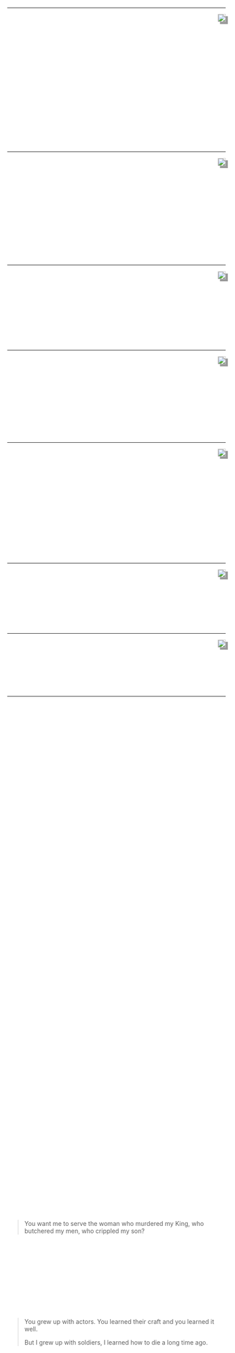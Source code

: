 % Game of Throne
% TANG ZhiXiong
% 2016-03-01

Game of Throne
==============

<style>
html {
    background-image: url(http://whudoc.qiniudn.com/got-series-bg-blur.jpg);
    background-color: rgba( 255, 255, 255, 0.5 );
    background-position: top-center;
    background-attachment: fixed;
}
body {
    background: -moz-linear-gradient(top, rgba(0, 0, 0, 0.6) 30%, rgba(0, 0, 0, 0.6) 70%);
    tet-shadow: -1px -1px 0 #fff, 1px -1px 0 #fff, -1px 1px 0 #fff, 1px 1px 0 #fff;
    color: white;
}
h1 {
    background-color: rgba(255,255,255,0.2);
    font-variant: small-caps;
}
img {
    border: solid 1px #CCC;
	-moz-box-shadow: 5px 5px 0px #999;
	-webkit-box-shadow: 5px 5px 0px #999;
    box-shadow: 5px 5px 0px #999;
    margin-left: 1em;
    margin-bottom: 1em;
}
#footer {
    background-color: rgba(255, 255, 255, .0);
}
#footer:hover {
    background-color: rgba(255, 255, 255, .95);
    transition: all 0.5s ease-in-out;
}
</style>

* EP.1 Arya: Not Just a Girl
* EP.2 Daenerys: Destiny is Jerking Her
* EP.3 Joffrey: Life is Just Boring
* EP.4 Ned: Law Abiden
* EP.5 Theon: I have Ambition
* EP.6 Tyrion: I have a Family
* EP.7 Ygritte: You Know Nothing, Jon Snow

Plan: EP.4 -> EP.5 -> EP.6 -> EP.1 -> EP.2 -> EP.3 -> EP.7

TODO: 自己写这里的介绍文字。

---

**Arya Stark** <img src="http://whudoc.qiniudn.com/Arya,_Ned_and_Syrio_1x03.jpg?imageView2/2/w/150" align="right">

When her father is betrayed and executed by Joffrey, Arya flees the capital
with the help of the Night's Watch recruiter, Yoren, who gets her out of the
city disguised as an orphan boy "Arry" and tries to take her to Winterfell. On
the way, she compiles a list of people she intends to kill. However, she is
taken prisoner by Ser Gregor Clegane's men and taken to Harrenhal, where she
briefly serves as cupbearer to an unsuspecting Tywin Lannister. After escaping,
she begins making her way towards Riverrun and is captured by the Brotherhood
Without Banners and subsequently by Sandor Clegane. They travel across Westeros
as he unsuccessfully attempts to ransom her to various family members. In
Clegane's company, Arya becomes increasingly hardened and brutalized, and
personally kills a number of men. After Clegane is gravely injured in a fight,
she abandons him. Long presumed dead by many in Westeros and with nowhere else
to turn, Arya is now in Braavos, training with the Faceless Men. However, as a
consequence of violating the assassins' code, Arya has been rendered blind by
the guild as punishment.

---

**Daenerys Targaryen** <img src="http://whudoc.qiniudn.com/Daenerys-MothersMercy.jpg?imageView2/2/w/150" align="right">

She hatched three dragons by having her petrified dragon eggs placed on Drogo's
funeral pyre, before she walked into the flames to claim them. Her dragons are
the first seen in the world for more than a century, earning her the sobriquet
Mother of Dragons.

During her campaign in Slaver's Bay, she is introduced as Daenerys Stormborn of
the House Targaryen, the First of Her Name, the Unburnt, Queen of Meereen,
Queen of the Andals and the Rhoynar and the First Men, Khaleesi of the Great
Grass Sea, Breaker of Chains, and Mother of Dragons. She has proven herself as
a leader and a conqueror through her swift and (for the most part) merciful
conquests of the Free Slaveholding Cities of Astapor, Yunkai and Meereen.

---

**Joffrey Baratheon** <img src="http://whudoc.qiniudn.com/Joffrey_Baratheon_2.jpg?imageView2/2/w/150" align="right">

King Joffrey Baratheon is a major character in the first, second, third, and
fourth seasons. He is played by starring cast member Jack Gleeson and debuts in
the series premiere. Though believed by most to be the eldest son of King
Robert Baratheon with Queen Cersei Lannister, Joffrey is actually a bastard
born from Cersei's incestuous relationship with her twin brother, Ser Jaime
Lannister of the Kingsguard. He is the older brother of Myrcella Baratheon and
Tommen Baratheon, both of whom share the same parentage.

---

**Eddard Stark** <img src="http://whudoc.qiniudn.com/Eddard_1x01.jpg?imageView2/2/w/150" align="right">

Eddard Stark, popularly known as Ned, is a major character in the first season.
He is played by starring cast member Sean Bean, and debuts in the series
premiere. He will reappear in the sixth season, in a flashback, played by
Sebastian Croft. Eddard is the head of House Stark, the Lord of Winterfell,
Lord Paramount and Warden of the North, and Hand of the King to Robert I
Baratheon. He is the older brother of Benjen Stark, father of Robb, Sansa,
Arya, Bran and Rickon by his wife, Catelyn Tully, and to Jon Snow, his bastard
son by an unknown mother. He is a dedicated husband and father, a loyal friend
and an honorable lord.

---

**Theon Greyjoy** <img src="http://whudoc.qiniudn.com/got-theon.jpeg?imageView2/2/w/150" align="right">

Theon Greyjoy is a major character in the first, second, third, fourth, fifth
and sixth seasons. He is played by starring cast member Alfie Allen and debuts
in the series premiere. Theon is the only living son and heir of Lord Balon
Greyjoy of the Iron Islands, and younger brother of Yara Greyjoy.

Theon has his men seize the poorly defended Winterfell. He forces Bran Stark to
yield to him by threatening his people. His men capture Ser Rodrik Cassel
coming back from Torrhen's Square, and Rodrik is openly defiant, calling Theon
a traitor. Ser Rodrik regrets that he gave him weapon training and even spits
in Theon's face. Dagmer insists that Rodrik must be killed to maintain the
respect of the men. Rodrik baits Theon into performing the execution himself.
Theon botches the beheading, taking three swings and a kick to accomplish it.

---

**Tyrion Lannister** <img src="http://whudoc.qiniudn.com/Tyrion_Lannister_in_the_Vale.jpg?imageView2/2/w/150" align="right">

Tyrion Lannister is a major character in the first, second, third, fourth,
fifth, and sixth seasons. He is played by starring cast member Peter Dinklage
and debuts in the series premiere. Tyrion Lannister is the youngest son of Lord
Tywin Lannister and younger brother of Cersei and Jaime Lannister. A dwarf, he
uses his wit and intellect to overcome the prejudice he faces.

---

**Ygritte** <img src="http://whudoc.qiniudn.com/Ygritte-Profile-HD.png?imageView2/2/w/150" align="right">

Ygritte is a major character in the third and fourth seasons, played by Rose
Leslie. She initially appeared as a recurring character in the second season
and debuted in "The Old Gods and the New." Ygritte is a woman of the Free Folk
who lives north of the Wall. She is part of Mance Rayder's army and becomes the
lover of Jon Snow.

---

## EP.4

Game of Thrones is an American tv series adapted from George Martin's A Song of
Ice and Fire. This tv show is so much a fantasy and so great that it attracted
a big audience.  I've watched 4 seasons of it, and really like it and willing
to share some of my opinions on it. The focus today is Eddard Stark, popularly
known as Ned, is a major character in the first season. But before that, I'll
introduce the backgrounds and settings of this story.

This is the world map for game of throne. As you can see, the world is
separated to two parts by the narrow sea. The west is called Westeros, while
the right part is called Essos. Westeros and essos are the known world, while
the land beyond castle black, is unknown. Westeros is ruled by a single
political entity known as the Seven Kingdoms. Ands here is the king's landing,
where the king lives. And in the north, Winterfell, is where Ned Stark is from.
As for Essos, there lived some kind of horse people, I mean, the Dothraki. And
Daenerys Targaryen gets her power there. The story of Ned mainly happended in
Winterfell and King's landing.

And these, are houses of Game of Throne. House Stark, Ned Stark. House
Lannister, she is the Queen. And House Baratheon, the King. House Targaryen.
You should know that the Mad King is a targaryen.

Now is time for Ned Stark. I'll share three scenes from Season 1 about Ned
Stark, and analyze the characteristics of Ned Stark, tell you guys why I like
this character. And after that, I'll compare him to three other characters to
illustrate why he is destined to fail and die.

Scene one, in the frontier of Winterfell, close to Castle Black, the northest
part of Westeros. Ned Stark sentenced the man to die. This man is a guardsman
in the night's watch and a deserter. His comrades were killed by white walkers
(the walking dead). Ned did his duty and executed the man. I think Ned in his
heart is a merciful man, but as the lord of Winterfell, law is law. He has no
choice but to commit his duty. Furthermore, he asked his son (here, this boy)
to watch the execution. He wants his son to be a calm and straight man as he
is.

Scene two, it's the small council of the king. And this time, they are arguing
about how to deal with Daenerys Targaryen, who is pregnant now. And may cross
the narrow sea, come back to claim her lands and power. Robert, the king,
insists sending a man to assassinating the girl, but Ned Stark disagree. King
Robert is kind of pissed off, saying towards the other four: you are my
council, counsel! So the other four people start telling Ned why they should
kill Daenerys at this time.

First is the Master of Whisperers, Varys, sometimes called "the Spider", says
the country must sometimes do vile, terrible, unfair, injustice things for the
good of the realm.

Then Grand Maester Pycelle, the old man over there, says if she leads a
Dothraki army coming for us, more people will die. For us, assassinating
Daenerys is not just wiser, but also kinder. This can save more people from
dying in the possible war in the future.

Lord Renly, Master of Laws, says "we should have them both killed years ago!"

Last, Master of Laws, Petyr Baelish, known as the little finger, thinks it's
not a big thing. Just get it over with and be done with it. Why not just kill
this girl?

No matter how, Ned resuses take any part in. Finally, he quited his job as the
Hand of the King, and went away.

He is an honorable man, too good for this kind of vile thing. His discipline
makes him too straight to bend.

Scene three. In the dungeon. Ned is arrested for treason, which of course is a
made-up sentence. He has a conversation with Varys, the Spider. Varys wants Ned
to confess his treason and kneel to the Queen. Ned? No!

> You want me to serve the woman who murdered my King, who butchered my men,
> who crippled my son?

And he will never proclaim Joffrey as the true heir. Here you can see the
conficts.  Ned is too straight as a man, who will not yield to anything. Varys
is more flexible and claims to serve the realm.

Ned never take his life as some precious thing, and would not trade his honor
for a few more years life. If you've seen some Spartacus-like films, you'll
understand what these warriors, fighters, Gladiators treasure is -- glorious.

Then Ned continus,

> You grew up with actors. You learned their craft and you learned it well.
>
> But I grew up with soldiers, I learned how to die a long time ago.

And finally he died.

I really like this man and his personality. But in my opinion, his death is not
glorious or honorable at all. He died in a tragedy, died a terrible way. I
would compare this straight man to three other characters. First is Clyde
Shelton from The Law Abiding Citizen, second is David Gale from The Life of
David Gale, third is Javert from the famous Les Miserable. Like Ned, they are
all straight and disciplined man. But they have different endings.

Law Abiding Citizen tells a story of revenge. Two criminals broken into Clyde
Shelton's house, killed his daughter, raped his wife, in front of him. Because
the lawyer made a deal with the criminals, the criminals did not receive the
deserved punishments. So Clyde, used to be a law abiding citizen, decided to
punish the two criminals in his own way. And beyond that, he wants to destroy
the justice system. Finally he killed a series of people in the justice system
and failed, and died.  Comparing to Clyde Shelton, Ned Stark did not fight
back. Or maybe it's just he has no chance or possibility to do that.

The Life of David Gale. Gale is a professor and advocate to abanden the death
penalty. But He and his coworkers can't persuade the mayer. So he faked a
murderer so he would mistakenly be sentenced to death. After his death, his
coworkers revealed the story. In this way, he claimed his political appeal.
Comparing to David Gale, Ned Stark is not smart enough to play this kind of
trick to gather supports from other people.

(The dream cast in concert.)

Les Miserable, originally by Victor Hugo, is a famous musical. It has a
character called Javert, who is a straight man too, when he realize that Jean
Valjean is not real bad person. He was confused, struggling for a "WHY".
Finally, He jumped the river. Comparing the Jevart, Ned's death is not noble,
he was executed (decapitated) in public, for treason.  What a hilarious and
pathetic death.

But don't get me wrong, I really like this character, like this straight man,
like his discipline. I just feel bad when he did nothing when approaching
death. No fight, no glory.  And not honorable.

---

## Notes

The Dothraki are a race of nomadic horse-mounted warriors in Essos, the
continent to the east of Westeros across the Narrow Sea. They inhabit the vast
central plains of Essos, known as the Dothraki sea. They are said to be born,
fight, and die in the saddle.


Essos is an immense landmass located to the east of Westeros, extending into
the far east of the known world. The Free Cities are located on its
north-western shores, with the Dothraki sea located deep in the continental
interior and the cities of Slaver's Bay on the south coast. The continent
extends far to the east, around the Jade Sea, to the distant and fabled lands
of Asshai and the Shadow. Essos climate is temperate in the northern and
western portions, and subtropical in the southern & eastern portions. Rainfall
generally decreases as one moves eastward in Essos.

The extreme eastern end of the continent has not been fully mapped. Westeros's
landmass is much longer from north to south, extending from the deserts of
Dorne to the polar regions north of the Wall, but east-to-west travel is much
shorter. In contrast, the greater bulk of Essos runs along an east-west
latitude, while its northern and southern extremes are a shorter distance. On
the western shore of Essos, the furthest point north at Braavos is at the same
latitude as the Vale of Arryn, and the furthest point south near Tyrosh is at
the same latitude as Dorne, separated only by the island chain known as the
Stepstones. Pentos, located roughly between these two extremes, is at the same
latitude as King's Landing.

Westeros is a continent located in the far west of the known world. It is
separated from the continent of Essos by a strip of water known as the Narrow
Sea. Most of the action in Game of Thrones takes place in Westeros.

Westeros is a continent located in the far west of the known world. It is
separated from the continent of Essos by a strip of water known as the Narrow
Sea. Most of the action in Game of Thrones takes place in Westeros.

Author of the series George R.R. Martin has stated that the continent of
Westeros is roughly the same size as the real-life continent of South America.

Almost the entire continent, barring only the lands in the furthest north
beyond the Wall, is ruled by a single political entity known as the Seven
Kingdoms, which holds fealty to the King of the Andals and the First Men, who
sits on the Iron Throne in the city of King's Landing. The terms "Seven
Kingdoms" and "Westeros" are normally used interchangeably.

People or things from Westeros are referred to as "Westerosi".

You want me to serve the woman who murdered my King,
who butchered my men, who crippled my son?

I want you to serve the realm!
Tell the Queen you will confes your vile treason,
tell your son to lay down his sword and
proclaim Joffrey as the true heir.

You think my life is some precious thing to me?
That I would trade my honor for a few more years of... of what?

You grew up with actors.
You learned their craft and you learned it well.

But I grew up with soldiers, I learned how to die a long time ago.

Petyr Baelish, popularly called Littlefinger,
Varys, sometimes called the Spider
Pycelle is the King's Grand Maester and a member of the small council, but also
serves as a spy for Cersei Lannister.

* Hand of the King: Ned Stark.
* Master of Whisperers: Varys, known as "the Spider".
* Grand Maester: Pycelle.
* Master of Coin: Lord Petyr Baelish, known as "Littlefinger".
* Master of Laws: Lord Renly Baratheon, Lord of Storm's End.
* Master of Coin: Lord Petyr Baelish, known as "Littlefinger".
* Master of Ships: Lord Stannis Baratheon, Lord of Dragonstone.

---

Refs

#. [Arya Stark - Game of Thrones Wiki - Wikia](http://gameofthrones.wikia.com/wiki/Arya_Stark)
#. [Category:Characters - Game of Thrones Wiki - Wikia](http://gameofthrones.wikia.com/wiki/Category:Characters)
#. [Daenerys Targaryen - Game of Thrones Wiki - Wikia](http://gameofthrones.wikia.com/wiki/Daenerys_Targaryen)
#. [Dothraki - Game of Thrones Wiki - Wikia](http://gameofthrones.wikia.com/wiki/Dothraki)
#. [Eddard Stark - Game of Thrones Wiki - Wikia](http://gameofthrones.wikia.com/wiki/Ned)
#. [Game of Thrones Interactive Map: Are You Ready for Clash of Kings?](http://www.gameofthronesmap.org/)
#. [House Lannister - Game of Thrones Wiki - Wikia](http://gameofthrones.wikia.com/wiki/House_Lannister)
#. [House Martell - Game of Thrones Wiki - Wikia](http://gameofthrones.wikia.com/wiki/House_Martell)
#. [Javert - Wikipedia, the free encyclopedia](https://en.wikipedia.org/wiki/Javert)
#. [Jean Valjean - Wikipedia, the free encyclopedia](https://en.wikipedia.org/wiki/Jean_Valjean)
#. [Joffrey Baratheon - Game of Thrones Wiki - Wikia](http://gameofthrones.wikia.com/wiki/Joffrey_Baratheon)
#. [Law Abiding Citizen - Wikipedia, the free encyclopedia](https://en.wikipedia.org/wiki/Law_Abiding_Citizen)
#. [Les Misérables: The Dream Cast in Concert - Wikipedia, the free encyclopedia](https://en.wikipedia.org/wiki/Les_Mis%C3%A9rables:_The_Dream_Cast_in_Concert)
#. [Narrow Sea - Game of Thrones Wiki - Wikia](http://gameofthrones.wikia.com/wiki/Narrow_Sea)
#. [Petyr Baelish - Game of Thrones Wiki - Wikia](http://gameofthrones.wikia.com/wiki/Petyr_Baelish)
#. [Small Council - Game of Thrones Wiki - Wikia](http://gameofthrones.wikia.com/wiki/Small_council)
#. [The Life of David Gale - Wikipedia, the free encyclopedia](https://en.wikipedia.org/wiki/The_Life_of_David_Gale)
#. [Theon Greyjoy - Game of Thrones Wiki - Wikia](http://gameofthrones.wikia.com/wiki/Theon_Greyjoy)
#. [Tyrion Lannister - Game of Thrones Wiki - Wikia](http://gameofthrones.wikia.com/wiki/Tyrion_Lannister)
#. [Varys - Game of Thrones Wiki - Wikia](http://gameofthrones.wikia.com/wiki/Varys)
#. [Westeros - Game of Thrones Wiki - Wikia](http://gameofthrones.wikia.com/wiki/Westeros)
#. [Ygritte - Game of Thrones Wiki - Wikia](http://gameofthrones.wikia.com/wiki/Ygritte)
